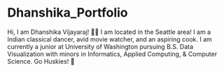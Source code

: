 # Dhanshika_Portfolio
Hi, I am Dhanshika Vijayaraj! 👋🏽 I am located in the Seattle area! I am a Indian classical dancer, avid movie watcher, and an aspiring cook. I am currently a junior at University of Washington pursuing B.S. Data Visualization with minors in Informatics, Applied Computing, &amp; Computer Science. Go Huskies! 🐾
